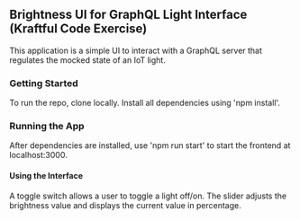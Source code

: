 ## Brightness UI for GraphQL Light Interface (Kraftful Code Exercise)

This application is a simple UI to interact with a GraphQL server that regulates the mocked state of an IoT light.

### Getting Started

To run the repo, clone locally. Install all dependencies using 'npm install'.

### Running the App

After dependencies are installed, use 'npm run start' to start the frontend at localhost:3000.

#### Using the Interface

A toggle switch allows a user to toggle a light off/on. The slider adjusts the brightness value and displays the current value in percentage.
